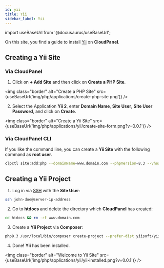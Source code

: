 ```yaml
---
id: yii
title: Yii
sidebar_label: Yii
---
```


import useBaseUrl from '@docusaurus/useBaseUrl';

On this site, you find a guide to install [Yii](https://www.yiiframework.com/) on **CloudPanel**.

## Creating a Yii Site

### Via CloudPanel

1. Click on **+ Add Site** and then click on **Create a PHP Site**.

<img class="border" alt="Create a PHP Site" src={useBaseUrl('img/php/applications/create-php-site.png')} />

2. Select the Application **Yii 2**, enter **Domain Name**, **Site User**, **Site User Password**, and click on **Create**.

<img class="border" alt="Create a Yii Site" src={useBaseUrl('img/php/applications/yii/create-site-form.png?v=0.0.1')} />

### Via CloudPanel CLI

If you like the command line, you can create a **Yii Site** with the following command as **root user**.

```bash
clpctl site:add:php --domainName=www.domain.com --phpVersion=8.3 --vhostTemplate='Yii 2' --siteUser='john-doe' --siteUserPassword='!secretPassword!'
```

## Creating a Yii Project

1. Log in via [SSH](../../../frontend-area/ssh-ftp/#ssh-login) with the **Site User**:

```bash
ssh john-doe@server-ip-address
```

2. Go to **htdocs** and delete the directory which **CloudPanel** has created:

```bash
cd htdocs && rm -rf www.domain.com
```

3. Create a **Yii Project** via **Composer**:

```bash
php8.3 /usr/local/bin/composer create-project --prefer-dist yiisoft/yii2-app-basic www.domain.com
```

4. Done! **Yii** has been installed.

<img class="border" alt="Welcome to Yii Site" src={useBaseUrl('img/php/applications/yii/yii-installed.png?v=0.0.1')} />